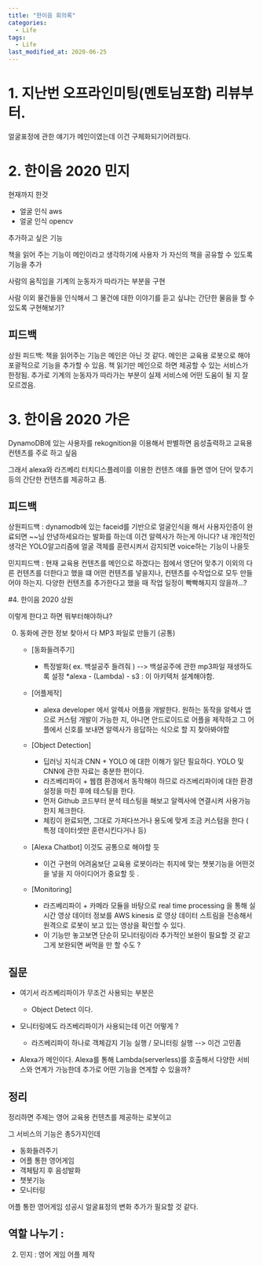 ```yaml
---
title: "한이음 회의록"
categories:
  - Life
tags: 
  - Life
last_modified_at: 2020-06-25
---
```


# 1. 지난번 오프라인미팅(멘토님포함) 리뷰부터.

얼굴표정에 관한 얘기가 메인이였는데 이건 구체화되기어려웠다.

# 2. 한이음 2020 민지

현재까지 한것
   * 얼굴 인식 aws
   * 얼굴 인식 opencv

추가하고 싶은 기능

책을 읽어 주는 기능이 메인이라고 생각하기에 사용자 가 자신의 책을 공유할 수 있도록 기능을 추가

사람의 움직임을 기계의 눈동자가 따라가는 부분을 구현

사람 이외 물건들을 인식해서 그 물건에 대한 이야기를 듣고 싶냐는 간단한 물음을 할 수 있도록 구현해보기?


## 피드백

상원 피드백: 책을 읽어주는 기능은 메인은 아닌 것 같다. 메인은 교육용 로봇으로 해야 포괄적으로 기능을 추가할 수 있음. 책 읽기만 메인으로 하면 제공할 수 있는 서비스가 한정됨.
추가로 기계의 눈동자가 따라가는 부분이 실제 서비스에 어떤 도움이 될 지 잘 모르겠음.

# 3. 한이음 2020 가은

DynamoDB에 있는 사용자를 rekognition을 이용해서 판별하면 음성출력하고 교육용 컨텐츠를 주로 하고 싶음 

그래서 alexa와 라즈베리 터치디스플레이를 이용한 컨텐츠 얘를 들면 영어 단어 맞추기 등의 간단한 컨텐츠를 제공하고 픔. 

## 피드백

상원피드백 : dynamodb에 있는 faceid를 기반으로 얼굴인식을 해서 사용자인증이 완료되면 ~~님 안녕하세요라는 발화를 하는데 이건 알렉사가 하는게 아니다?
내 개인적인 생각은 YOLO알고리즘에 얼굴 객체를 훈련시켜서 감지되면 voice하는 기능이 나을듯

민지피드백 : 현재 교육용 컨텐츠를 메인으로 하겠다는 점에서 영단어 맞추기 이외의 다른 컨텐츠를 더한다고 했을 떄 어떤 컨텐츠를 넣을지나, 컨텐츠를 수작업으로 모두 만들어야 하는지. 다양한 컨텐츠를 추가한다고 했을 때 작업 일정이 빡빡해지지 않을까…?


#4. 한이음 2020 상원 

이렇게 한다고 하면 뭐부터해야하냐?

0. 동화에 관한 정보 찾아서 다 MP3 파일로 만들기 (공통)

   * [동화들려주기]
      * 특정발화( ex. 백설공주 들려줘 ) --> 백설공주에 관한 mp3파일 재생하도록 설정
      *alexa - (Lambda) - s3  : 이 아키텍처 설계해야함.

   * [어플제작]
      * alexa developer 에서 알렉사 어플을 개발한다. 원하는 동작을 알렉사 앱으로 커스텀 개발이 가능한 지, 아니면 안드로이드로 어플을 제작하고 그 어플에서 신호를 보내면 알렉사가 응답하는 식으로 할 지 찾아봐야함

   * [Object Detection] 
      * 딥러닝 지식과 CNN + YOLO 에 대한 이해가 일단 필요하다. YOLO 및 CNN에 관한 자료는 충분한 편이다.
      * 라즈베리파이 + 웹캠 환경에서 동작해야 하므로 라즈베리파이에 대한 환경 설정을 마친 후에 테스팅을 한다.
      * 먼저 Github 코드부터 분석 테스팅을 해보고 알렉사에 연결시켜 사용가능한지 체크한다.
      * 체킹이 완료되면, 그대로 가져다쓰거나 용도에 맞게 조금 커스텀을 한다 ( 특정 데이터셋만 훈련시킨다거나 등)

   * [Alexa Chatbot]  이것도 공통으로 해야할 듯
      * 이건 구현의 어려움보단 교육용 로봇이라는 취지에 맞는 챗봇기능을 어떤것을 넣을 지 아이디어가 중요할 듯 .

   * [Monitoring]  
      * 라즈베리파이 + 카메라 모듈을 바탕으로 real time processing 을 통해 실시간 영상 데이터 정보를 AWS kinesis 로 영상 데이터 스트림을 전송해서 원격으로 로봇이 보고 있는 영상을 확인할 수 있다.
      * 이 기능만 놓고보면 단순히 모니터링이라 추가적인 보완이 필요할 것 같고 그게 보완되면 써먹을 만 할 수도 ?

## 질문

   * 여기서 라즈베리파이가 무조건 사용되는 부분은
      * Object Detect 이다.

   * 모니터링에도 라즈베리파이가 사용되는데 이건 어떻게 ? 
      * 라즈베리파이 하나로 객체감지 기능 실행 / 모니터링 실행 --> 이건 고민좀

   * Alexa가 메인이다. Alexa를 통해 Lambda(serverless)를 호출해서 다양한 서비스와 연계가 가능한데 추가로 어떤 기능을 연계할 수 있을까? 
 
## 정리

정리하면 주제는 영어 교육용 컨텐츠를 제공하는 로봇이고

그 서비스의 기능은 총5가지인데
   * 동화들려주기
   * 어플 통한 영어게임
   * 객체탐지 후 음성발화
   * 챗봇기능
   * 모니터링 


어플 통한 영어게임 성공시 얼굴표정의 변화 추가가 필요할 것 같다. 
                       

##  역할 나누기 : 

2. 민지 : 영어 게임 어플 제작  




 
